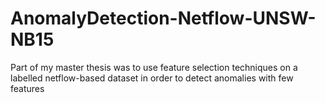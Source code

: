 # AnomalyDetection-Netflow-UNSW-NB15
Part of my master thesis was to use feature selection techniques on a labelled netflow-based dataset in order to detect anomalies with few features
